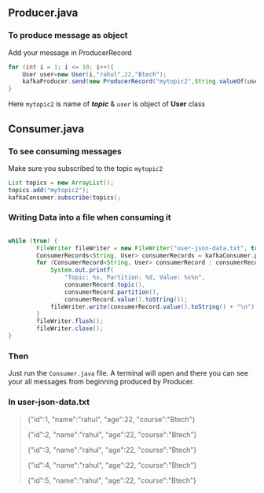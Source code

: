 ## Producer.java

### To produce message as object
Add your message in ProducerRecord
```java
for (int i = 1; i <= 10; i++){
    User user=new User(i,"rahul",22,"Btech");
    kafkaProducer.send(new ProducerRecord("mytopic2",String.valueOf(user.getId()),user));
}
```
Here `mytopic2` is name of ***topic*** & `user` is object of **User** class

## Consumer.java
### To see consuming messages
Make sure you subscribed to the topic `mytopic2`
```java
List topics = new ArrayList();
topics.add("mytopic2");
kafkaConsumer.subscribe(topics);
```
### Writing Data into a file when consuming it
```java

while (true) {
        FileWriter fileWriter = new FileWriter("user-json-data.txt", true);
        ConsumerRecords<String, User> consumerRecords = kafkaConsumer.poll(Duration.ofSeconds(1));
        for (ConsumerRecord<String, User> consumerRecord : consumerRecords) {
            System.out.printf(
                "Topic: %s, Partition: %d, Value: %s%n",
                consumerRecord.topic(),
                consumerRecord.partition(),
                consumerRecord.value().toString());
            fileWriter.write(consumerRecord.value().toString() + "\n");
        }
        fileWriter.flush();
        fileWriter.close();
}
```
### Then
Just run the `Consumer.java` file. A terminal will open and there you can see your all messages from beginning produced by Producer.

### In user-json-data.txt
> {"id":1, "name":"rahul", "age":22, "course":"Btech"}
> 
> {"id":2, "name":"rahul", "age":22, "course":"Btech"}
> 
> {"id":3, "name":"rahul", "age":22, "course":"Btech"}
> 
> {"id":4, "name":"rahul", "age":22, "course":"Btech"}
> 
> {"id":5, "name":"rahul", "age":22, "course":"Btech"}
> 

